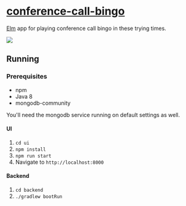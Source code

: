 # [conference-call-bingo](https://bingo.apps.pd01.useast.cf.ford.com/)

[Elm](https://elm-lang.org) app for playing conference call bingo in these trying times.

![](https://github.com/crouchsnap/conference-call-bingo/workflows/UI%20Tests/badge.svg)

## Running
### Prerequisites
 - npm
 - Java 8
 - mongodb-community
 
 You'll need the mongodb service running on default settings as well.
 
#### UI
 1. `cd ui`
 1. `npm install`
 1. `npm run start`
 1. Navigate to `http://localhost:8000`
#### Backend
 1. `cd backend`
 1. `./gradlew bootRun`
